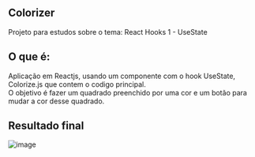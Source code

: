## Colorizer
Projeto para estudos sobre o tema: React Hooks 1 - UseState

## O que é:
Aplicação em Reactjs, usando um componente com o hook UseState,<br> Colorize.js que contem o codigo principal.<br>O objetivo é fazer um quadrado preenchido por uma cor e um botão para mudar a cor desse quadrado.

## Resultado final
![image](https://user-images.githubusercontent.com/99970279/194681169-73c85187-c22e-4dee-9cd7-62b606ba953e.png)

